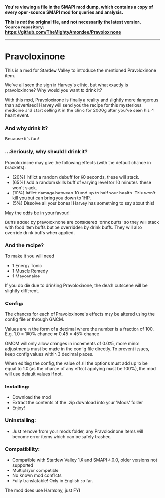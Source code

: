 **You're viewing a file in the SMAPI mod dump, which contains a copy of every open-source SMAPI mod
for queries and analysis.**

**This is _not_ the original file, and not necessarily the latest version.**  
**Source repository: https://github.com/TheMightyAmondee/Pravoloxinone**

----

# Pravoloxinone #

This is a mod for Stardew Valley to introduce the mentioned Pravoloxinone item.

We've all seen the sign in Harvey's clinic, but what exactly is pravoloxinone? Why would you want to drink it?

With this mod, Pravoloxinone is finally a reality and slightly more dangerous than advertised! Harvey will send you the recipe for this mysterious medicine and start selling it in the clinic for 2000g after you've seen his 4 heart event.

### And why drink it? ###
Because it's fun!

### ...Seriously, why should I drink it? ###

Pravoloxinone may give the following effects (with the default chance in brackets):
- (20%) Inflict a random debuff for 60 seconds, these will stack.
- (65%) Add a random skills buff of varying level for 10 minutes, these won't stack.
- (10%) Inflict damage between 10 and up to half your health. This won't kill you but can bring you down to 1HP.
- (5%) Dissolve all your bones! Harvey has something to say about this!

May the odds be in your favour! 

Buffs added by pravoloxinone are considered 'drink buffs' so they will stack with food item buffs but be overridden by drink buffs. They will also override drink buffs when applied.

### And the recipe? ###
To make it you will need
- 1 Energy Tonic
- 1 Muscle Remedy
- 1 Mayonnaise

If you do die due to drinking Pravoloxinone, the death cutscene will be slightly different.

### Config: ###
The chances for each of Pravoloxinone's effects may be altered using the config file or through GMCM.

Values are in the form of a decimal where the number is a fraction of 100. E.g. 1.0 = 100% chance or 0.45 = 45% chance

GMCM will only allow changes in increments of 0.025, more minor adjustments must be made in the config file directly. To prevent issues, keep config values within 3 decimal places.

When editing the config, the value of all the options must add up to be equal to 1.0 (as the chance of any effect applying must be 100%), the mod will use default values if not.

### Installing: ###
- Download the mod
- Extract the contents of the .zip download into your 'Mods' folder
- Enjoy!

### Uninstalling: ###
- Just remove from your mods folder, any Pravoloxinone items will become error items which can be safely trashed.

### Compatibility: ###
- Compatible with Stardew Valley 1.6 and SMAPI 4.0.0, older versions not supported
- Multiplayer compatible
- No known mod conflicts
- Fully translatable! Only in English so far.

The mod does use Harmony, just FYI
